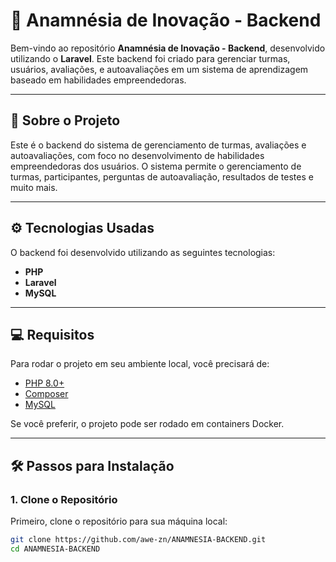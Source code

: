 # 🚀 **Anamnésia de Inovação - Backend**

Bem-vindo ao repositório **Anamnésia de Inovação - Backend**, desenvolvido utilizando o **Laravel**. Este backend foi criado para gerenciar turmas, usuários, avaliações, e autoavaliações em um sistema de aprendizagem baseado em habilidades empreendedoras.

---

## 📝 **Sobre o Projeto**

Este é o backend do sistema de gerenciamento de turmas, avaliações e autoavaliações, com foco no desenvolvimento de habilidades empreendedoras dos usuários. O sistema permite o gerenciamento de turmas, participantes, perguntas de autoavaliação, resultados de testes e muito mais.

---

## ⚙️ **Tecnologias Usadas**

O backend foi desenvolvido utilizando as seguintes tecnologias:

- **PHP** 
- **Laravel** 
- **MySQL** 

---

## 💻 **Requisitos**

Para rodar o projeto em seu ambiente local, você precisará de:

- [PHP 8.0+](https://www.php.net/)
- [Composer](https://getcomposer.org/)
- [MySQL](https://www.mysql.com/)

Se você preferir, o projeto pode ser rodado em containers Docker.

---

## 🛠️ **Passos para Instalação**

### 1. **Clone o Repositório**

Primeiro, clone o repositório para sua máquina local:

```bash
git clone https://github.com/awe-zn/ANAMNESIA-BACKEND.git
cd ANAMNESIA-BACKEND

